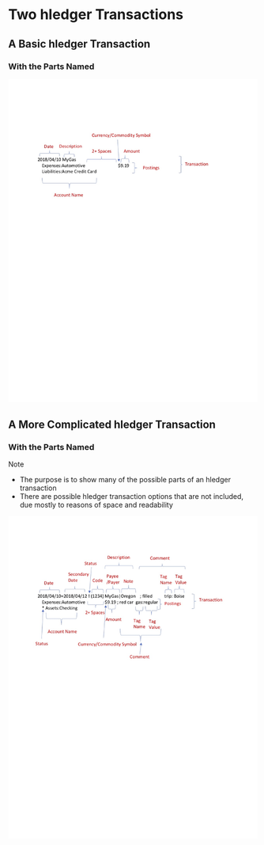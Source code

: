 # Two hledger Transactions
## A Basic hledger Transaction
### With the Parts Named

![Diagram showing basic hledger transaction, naming the parts](https://github.com/RobertNielsen1/hledger/blob/master/hledger%20basic%20transaction%20diagram.jpg)

## A More Complicated hledger Transaction
### With the Parts Named 
Note
* The purpose is to show many of the possible parts of an hledger transaction
* There are possible hledger transaction options that are not included, due mostly to reasons of space and readability

![Diagram showing hledger more complicated transaction, with names of the parts](https://github.com/RobertNielsen1/hledger/blob/master/hledger%20many%20options%20transaction%20diagram.jpg)